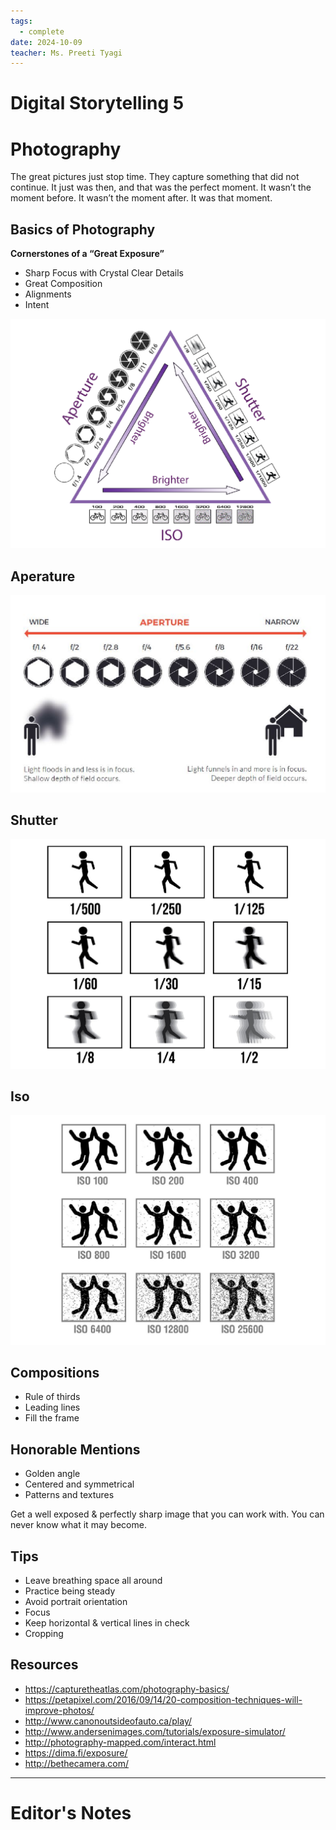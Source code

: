 ```yaml
---
tags:
  - complete
date: 2024-10-09
teacher: Ms. Preeti Tyagi
---
```

# Digital Storytelling 5
# Photography
The great pictures just stop time. They capture something that did not continue. It just was then, and that was the perfect moment. It wasn’t the moment before. It wasn’t the moment after. It was that moment.
## Basics of Photography
**Cornerstones of a “Great Exposure”**
- Sharp Focus with Crystal Clear Details
- Great Composition
- Alignments 
- Intent

![Picture2](../../../Media/Picture2.png)
## Aperature
![Picture3](../../../Media/Picture3.png)
## Shutter
![Picture4](../../../Media/Picture4.png)
## Iso
![Picture5](../../../Media/Picture5.png)
## Compositions
- Rule of thirds
- Leading lines
- Fill the frame
## Honorable Mentions
- Golden angle
- Centered and symmetrical
- Patterns and textures

Get a well exposed & perfectly sharp image that you can work with. You can never know what it may become.
## Tips
- Leave breathing space all around
- Practice being steady
- Avoid portrait orientation
- Focus
- Keep horizontal & vertical lines in check
- Cropping
## Resources
- https://capturetheatlas.com/photography-basics/
- https://petapixel.com/2016/09/14/20-composition-techniques-will-improve-photos/
- http://www.canonoutsideofauto.ca/play/
- http://www.andersenimages.com/tutorials/exposure-simulator/
- http://photography-mapped.com/interact.html
- https://dima.fi/exposure/
- http://bethecamera.com/

----------------------------------------------------------------
# Editor's Notes